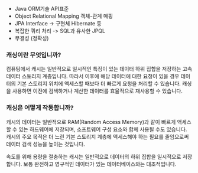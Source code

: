 - Java ORM기술 API표준
- Object Relational Mapping 객체-관계 매핑
- JPA Interface -> 구현체 Hibernate 등
- 복잡한 쿼리 처리 -> SQL과 유사한 JPQL
- 무결성 (정확성)

### 캐싱이란 무엇입니까?
컴퓨팅에서 캐시는 일반적으로 일시적인 특징이 있는 데이터 하위 집합을 저장하는 고속 데이터 스토리지 계층입니다. 
따라서 이후에 해당 데이터에 대한 요청이 있을 경우 데이터의 기본 스토리지 위치에 액세스할 때보다 더 빠르게 요청을 처리할 수 있습니다. 
캐싱을 사용하면 이전에 검색하거나 계산한 데이터를 효율적으로 재사용할 수 있습니다.
### 캐싱은 어떻게 작동합니까?
캐시의 데이터는 일반적으로 RAM(Random Access Memory)과 같이 빠르게 액세스할 수 있는 하드웨어에 저장되며,
소프트웨어 구성 요소와 함께 사용될 수도 있습니다. 
캐시의 주요 목적은 더 느린 기본 스토리지 계층에 액세스해야 하는 필요를 줄임으로써 데이터 검색 성능을 높이는 것입니다.


속도를 위해 용량을 절충하는 캐시는 일반적으로 데이터의 하위 집합을 일시적으로 저장합니다. 
보통 완전하고 영구적인 데이터가 있는 데이터베이스와는 대조적입니다.